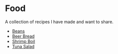 Food
====

A collection of recipes I have made and want to share.

* [Beans](/recipes/Beans.md)
* [Beer Bread](/recipes/BeerBread.md)
* [Shrimp Boil](/recipes/ShrimpBoil.md)
* [Tuna Salad](/recipes/TunaSalad.md)
